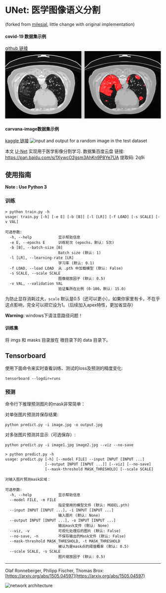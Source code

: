 # UNet: 医学图像语义分割
(forked from [milesial](https://github.com/milesial/Pytorch-UNet), little change with original implementation)

#### covid-19 数据集示例
[github 链接](https://github.com/JunMa11/COVID-19-CT-Seg-Benchmark)
![covid-19 image](https://github.com/anxingle/UNet-pytorch/blob/master/data/show.png?raw=true)
#### carvana-image数据集示例
[kaggle 链接](https://www.kaggle.com/c/carvana-image-masking-challenge)
![input and output for a random image in the test dataset](https://framapic.org/OcE8HlU6me61/KNTt8GFQzxDR.png)


本文 [U-Net](https://arxiv.org/abs/1505.04597) 实现用于医学影像分割学习.
数据集百度云盘 链接: https://pan.baidu.com/s/1XywcO2gsm3AhKn9P8Ye7UA 提取码: 2q9i


## 使用指南
**Note : Use Python 3**


### 训练

```shell script
> python train.py -h
usage: train.py [-h] [-e E] [-b [B]] [-l [LR]] [-f LOAD] [-s SCALE] [-v VAL]

可选参数:
  -h, --help            显示帮助信息
  -e E, --epochs E      训练轮次 (epochs，默认: 5次)
  -b [B], --batch-size [B]
                        Batch size (默认: 1)
  -l [LR], --learning-rate [LR]
                        学习率 (默认: 0.1)
  -f LOAD, --load LOAD  从 .pth 中加载模型 (默认: False)
  -s SCALE, --scale SCALE
                        图像缩放因子 (默认: 0.5)
  -v VAL, --validation VAL
                        验证集所在比例 (0-100，默认: 15.0)

```
为防止显存消耗过大，`scale` 默认是0.5（还可以更小）。如果你家里有卡，不在乎这点影响，完全可以把它设为1。（后续加入apex特性，更加省显存）

**Warning:**
windows下请注意路径问题！

#### 训练集
将 imgs 和 masks 目录放在 根目录下的 data 目录下。

## Tensorboard
使用下面命令来实时查看训练、测试的loss及预测的精度变化:

`tensorboard --logdir=runs`

### 预测

命令行下推理预测图片的mask非常简单：

对单张图片预测并保存结果:

`python predict.py -i image.jpg -o output.jpg`

对多张图片预测并显示（可选保存）:

`python predict.py -i image1.jpg image2.jpg --viz --no-save`

```shell script
> python predict.py -h
usage: predict.py [-h] [--model FILE] --input INPUT [INPUT ...]
                  [--output INPUT [INPUT ...]] [--viz] [--no-save]
                  [--mask-threshold MASK_THRESHOLD] [--scale SCALE]

对输入图片预测mask区域：

可选参数:
  -h, --help            显示帮助信息
  --model FILE, -m FILE
                        指定使用的模型文件 (默认: MODEL.pth)
  --input INPUT [INPUT ...], -i INPUT [INPUT ...]
                        输入图片 (默认: None)
  --output INPUT [INPUT ...], -o INPUT [INPUT ...]
                        输出mask文件 (默认: None)
  --viz, -v             可视化处理后的图片 (默认: False)
  --no-save, -n         不保存输出的Mask文件 (默认: False)
  --mask-threshold MASK_THRESHOLD, -t MASK_THRESHOLD
                        被认为是mask点的阈值概率 (默认: 0.5)
  --scale SCALE, -s SCALE
                        图片缩放因子 (默认: 0.5)
```


---

Olaf Ronneberger, Philipp Fischer, Thomas Brox: [https://arxiv.org/abs/1505.04597](https://arxiv.org/abs/1505.04597)

![network architecture](https://i.imgur.com/jeDVpqF.png)
